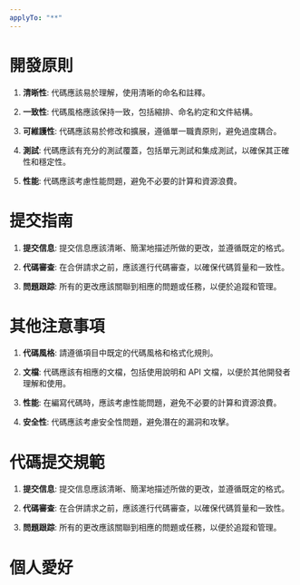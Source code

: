 ```yaml
---
applyTo: "**"
---
```


# 開發原則

1. **清晰性**: 代碼應該易於理解，使用清晰的命名和註釋。

2. **一致性**: 代碼風格應該保持一致，包括縮排、命名約定和文件結構。

3. **可維護性**: 代碼應該易於修改和擴展，遵循單一職責原則，避免過度耦合。

4. **測試**: 代碼應該有充分的測試覆蓋，包括單元測試和集成測試，以確保其正確性和穩定性。

5. **性能**: 代碼應該考慮性能問題，避免不必要的計算和資源浪費。

# 提交指南

1. **提交信息**: 提交信息應該清晰、簡潔地描述所做的更改，並遵循既定的格式。

2. **代碼審查**: 在合併請求之前，應該進行代碼審查，以確保代碼質量和一致性。

3. **問題跟踪**: 所有的更改應該關聯到相應的問題或任務，以便於追蹤和管理。

# 其他注意事項

1. **代碼風格**: 請遵循項目中既定的代碼風格和格式化規則。

2. **文檔**: 代碼應該有相應的文檔，包括使用說明和 API 文檔，以便於其他開發者理解和使用。

3. **性能**: 在編寫代碼時，應該考慮性能問題，避免不必要的計算和資源浪費。

4. **安全性**: 代碼應該考慮安全性問題，避免潛在的漏洞和攻擊。

# 代碼提交規範

1. **提交信息**: 提交信息應該清晰、簡潔地描述所做的更改，並遵循既定的格式。

2. **代碼審查**: 在合併請求之前，應該進行代碼審查，以確保代碼質量和一致性。

3. **問題跟踪**: 所有的更改應該關聯到相應的問題或任務，以便於追蹤和管理。

# 個人愛好
